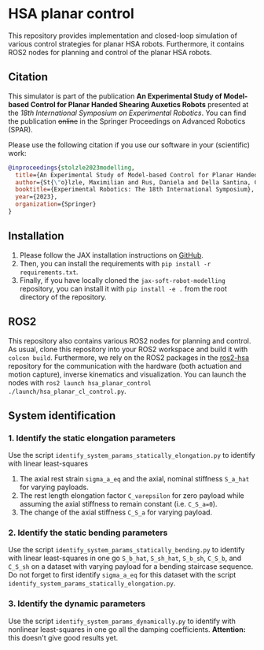 # HSA planar control

This repository provides implementation and closed-loop simulation of various control strategies for planar HSA robots.
Furthermore, it contains ROS2 nodes for planning and control of the planar HSA robots.

## Citation

This simulator is part of the publication **An Experimental Study of Model-based Control
for Planar Handed Shearing Auxetics Robots** presented at the _18th International Symposium on Experimental Robotics_. 
You can find the publication ~~online~~ in the Springer Proceedings on Advanced Robotics (SPAR).

Please use the following citation if you use our software in your (scientific) work:

```bibtex
@inproceedings{stolzle2023modelling,
  title={An Experimental Study of Model-based Control for Planar Handed Shearing Auxetics Robots},
  author={St{\"o}lzle, Maximilian and Rus, Daniela and Della Santina, Cosimo},
  booktitle={Experimental Robotics: The 18th International Symposium},
  year={2023},
  organization={Springer}
}
```

## Installation

1. Please follow the JAX installation instructions on [GitHub](https://github.com/google/jax).
2. Then, you can install the requirements with `pip install -r requirements.txt`. 
3. Finally, if you have locally cloned the `jax-soft-robot-modelling` repository, you can install it with `pip install -e .` from the root directory of the repository.

## ROS2

This repository also contains various ROS2 nodes for planning and control. 
As usual, clone this repository into your ROS2 workspace and build it with `colcon build`.
Furthermore, we rely on the ROS2 packages in the [ros2-hsa](https://github.com/tud-cor-sr/ros2-hsa) repository for the communication with the hardware (both actuation and motion capture), inverse kinematics and visualization.
You can launch the nodes with `ros2 launch hsa_planar_control ./launch/hsa_planar_cl_control.py`.

## System identification

### 1. Identify the static elongation parameters

Use the script `identify_system_params_statically_elongation.py` to identify with linear least-squares

1. The axial rest strain `sigma_a_eq` and the axial, nominal stiffness `S_a_hat` for varying payloads.
2. The rest length elongation factor `C_varepsilon` for zero payload while assuming the axial stiffness to remain constant (i.e. `C_S_a=0`).
3. The change of the axial stiffness `C_S_a` for varying payload.

### 2. Identify the static bending parameters

Use the script `identify_system_params_statically_bending.py` to identify with linear least-squares in one go
`S_b_hat`, `S_sh_hat`, `S_b_sh`, `C_S_b`, and `C_S_sh` on a dataset with varying payload for a bending staircase sequence. 
Do not forget to first identify `sigma_a_eq` for this dataset with the script `identify_system_params_statically_elongation.py`.

### 3. Identify the dynamic parameters

Use the script `identify_system_params_dynamically.py` to identify with nonlinear least-squares in one go
all the damping coefficients. **Attention:** this doesn't give good results yet.

